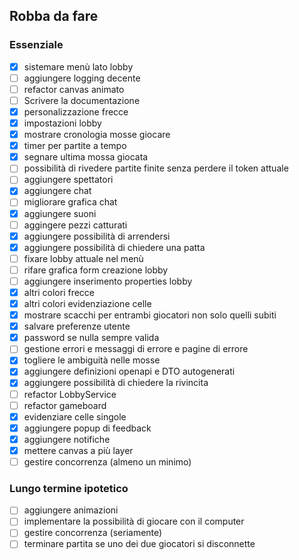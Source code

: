 ## Robba da fare

### Essenziale
- [x] sistemare menù lato lobby
- [ ] aggiungere logging decente
- [ ] refactor canvas animato
- [ ] Scrivere la documentazione
- [x] personalizzazione frecce
- [x] impostazioni lobby
- [x] mostrare cronologia mosse giocare
- [x] timer per partite a tempo
- [x] segnare ultima mossa giocata
- [ ] possibilità di rivedere partite finite senza perdere il token attuale
- [ ] aggiungere spettatori
- [x] aggiungere chat
- [ ] migliorare grafica chat
- [x] aggiungere suoni
- [ ] aggingere pezzi catturati
- [x] aggiungere possibilità di arrendersi
- [x] aggiungere possibilità di chiedere una patta
- [ ] fixare lobby attuale nel menù
- [ ] rifare grafica form creazione lobby
- [ ] aggiungere inserimento properties lobby
- [x] altri colori frecce
- [x] altri colori evidenziazione celle
- [x] mostrare scacchi per entrambi giocatori non solo quelli subiti
- [x] salvare preferenze utente
- [x] password se nulla sempre valida
- [ ] gestione errori e messaggi di errore e pagine di errore
- [x] togliere le ambiguità nelle mosse
- [x] aggiungere definizioni openapi e DTO autogenerati
- [x] aggiungere possibilità di chiedere la rivincita
- [ ] refactor LobbyService
- [ ] refactor gameboard
- [x] evidenziare celle singole
- [x] aggiungere popup di feedback
- [x] aggiungere notifiche
- [x] mettere canvas a più layer
- [ ] gestire concorrenza (almeno un minimo)

### Lungo termine ipotetico
- [ ] aggiungere animazioni
- [ ] implementare la possibilità di giocare con il computer
- [ ] gestire concorrenza (seriamente)
- [ ] terminare partita se uno dei due giocatori si disconnette